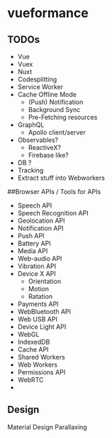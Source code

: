 # vueformance
## TODOs
- Vue
- Vuex
- Nuxt
- Codesplitting
- Service Worker
- Cache Offline Mode
  - (Push) Notification
  - Background Sync
  - Pre-Fetching resources
- GraphQL
  - Apollo client/server
- Observables?
  - ReactiveX?
  - Firebase like?
- DB ?
- Tracking
- Extract stuff into Webworkers

##Browser APIs / Tools for APIs
- Speech API
- Speech Recognition API
- Geolocation API
- Notification API
- Push API
- Battery API
- Media API
- Web-audio API
- Vibration API
- Device X API
  - Orientation
  - Motion
  - Ratation
- Payments API
- WebBluetooth API
- Web USB API
- Device Light API
- WebGL
- IndexedDB
- Cache API
- Shared Workers
- Web Workers
- Permissions API
- WebRTC
- 

## Design
Material Design
Parallaxing
